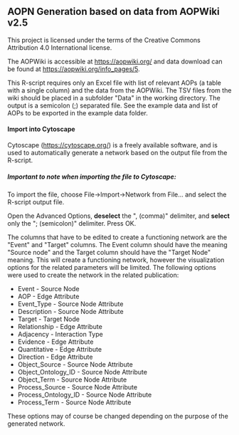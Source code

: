 ## AOPN Generation based on data from AOPWiki v2.5

This project is licensed under the terms of the Creative Commons Attribution 4.0 International license.


The AOPWiki is accessible at https://aopwiki.org/ and data download can be found at https://aopwiki.org/info_pages/5.

This R-script requires only an Excel file with list of relevant AOPs (a table with a single column) and the data from the AOPWiki. The TSV files from the wiki should be placed in a subfolder "Data" in the working directory. The output is a semicolon (;) separated file.
See the example data and list of AOPs to be exported in the example data folder.

#### Import into Cytoscape

Cytoscape (https://cytoscape.org/) is a freely available software, and is used to automatically generate a network based on the output file from the R-script.

##### Important to note when importing the file to Cytoscape:
To import the file, choose File->Import->Network from File... and select the R-script output file.

Open the Advanced Options, **deselect** the ", (comma)" delimiter, and **select** only the "; (semicolon)" delimiter. Press OK.

The columns that have to be edited to create a functioning network are the "Event" and "Target" columns.
The Event column should have the meaning "Source node" and the Target column should have the "Target Node" meaning. This will create a functioning network, however the visualization options for the related parameters will be limited. 
The following options were used to create the network in the related publication:

- Event - Source Node
- AOP - Edge Attribute
- Event_Type - Source Node Attribute
- Description - Source Node Attribute
- Target - Target Node
- Relationship - Edge Attribute
- Adjacency - Interaction Type
- Evidence - Edge Attribute
- Quantitative - Edge Attribute
- Direction - Edge Attribute
- Object_Source - Source Node Attribute
- Object_Ontology_ID - Source Node Attribute
- Object_Term - Source Node Attribute
- Process_Source - Source Node Attribute
- Process_Ontology_ID - Source Node Attribute
- Process_Term - Source Node Attribute

These options may of course be changed depending on the purpose of the generated network.
